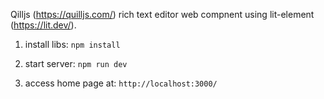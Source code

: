 Qilljs (https://quilljs.com/) rich text editor web compnent using lit-element (https://lit.dev/).

1. install libs: `npm install`
  
2. start server: `npm run dev`

3. access home page at: `http://localhost:3000/`
